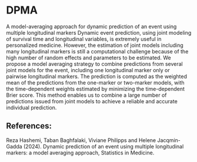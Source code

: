 # DPMA
A model-averaging approach for dynamic prediction of an event using multiple longitudinal markers
Dynamic event  prediction, using joint modeling of survival time and longitudinal variables, is extremely useful in personalized medicine. However, the estimation of joint models including many longitudinal markers is still a computational challenge because of the high number of random effects and parameters to be estimated. We propose a model averaging strategy to combine predictions from several joint models for the event, including one longitudinal marker only or pairwise longitudinal markers. The prediction is computed as the weighted mean of the predictions from the one-marker or two-marker  models, with the time-dependent weights estimated by minimizing the time-dependent Brier score. This method enables us to combine a large number of predictions issued from joint models to achieve a reliable and accurate individual prediction.

## References: 
Reza Hashemi, Taban Baghfalaki, Viviane Philipps and Helene Jacqmin-Gadda (2024). Dynamic prediction of an event using multiple longitudinal markers: a model averaging approach, Statistics in Medicine.



